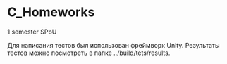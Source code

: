 # C_Homeworks
1 semester SPbU

Для написания тестов был использован фреймворк Unity. Результаты тестов можно посмотреть в папке ../build/tets/results.